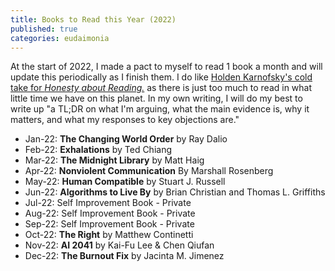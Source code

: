 ```yaml
---
title: Books to Read this Year (2022)
published: true
categories: eudaimonia
---
```


At the start of 2022, I made a pact to myself to read 1 book a month and will update this periodically as I finish them.
I do like [Holden Karnofsky's cold take for _Honesty about Reading._](https://www.cold-takes.com/honesty-about-reading/) as there is just too much to read in what little time we have on this planet. In my own writing, I will do my best to write up "a TL;DR on what I'm arguing, what the main evidence is, why it matters, and what my responses to key objections are."

* Jan-22: **The Changing World Order** by Ray Dalio
* Feb-22: **Exhalations** by Ted Chiang
* Mar-22: **The Midnight Library** by Matt Haig
* Apr-22: **Nonviolent Communication** By Marshall Rosenberg
* May-22: **Human Compatible** by Stuart J. Russell
* Jun-22: **Algorithms to Live By** by Brian Christian and Thomas L. Griffiths
* Jul-22: Self Improvement Book - Private
* Aug-22: Self Improvement Book - Private
* Sep-22: Self Improvement Book - Private
* Oct-22: **The Right** by Matthew Continetti
* Nov-22: **AI 2041** by Kai-Fu Lee & Chen Qiufan
* Dec-22: **The Burnout Fix** by Jacinta M. Jimenez

